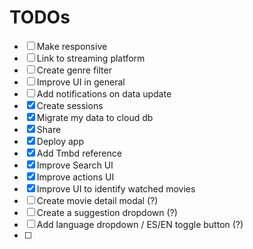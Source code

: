 # TODOs

- [ ] Make responsive
- [ ] Link to streaming platform
- [ ] Create genre filter
- [ ] Improve UI in general
- [ ] Add notifications on data update
- [x] Create sessions
- [x] Migrate my data to cloud db
- [x] Share
- [x] Deploy app
- [x] Add Tmbd reference
- [x] Improve Search UI
- [x] Improve actions UI
- [x] Improve UI to identify watched movies
- [ ] Create movie detail modal (?)
- [ ] Create a suggestion dropdown (?)
- [ ] Add language dropdown / ES/EN toggle button (?)
- [ ] 